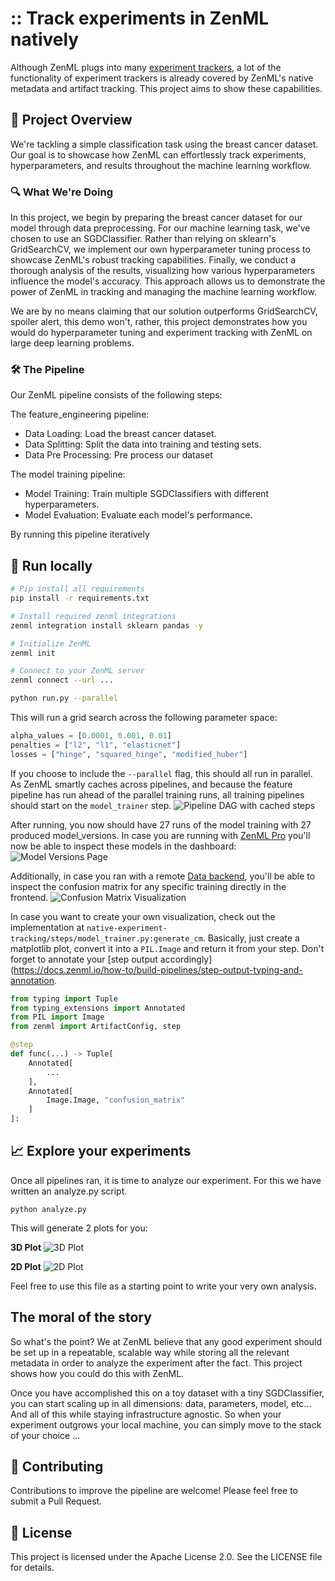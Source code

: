 # :: Track experiments in ZenML natively

Although ZenML plugs into many [experiment trackers](https://www.zenml.io/vs/zenml-vs-experiment-trackers), a lot of 
the functionality of experiment trackers is already covered by ZenML's native metadata and artifact tracking.
This project aims to show these capabilities.

## 🎯 Project Overview
We're tackling a simple classification task using the breast cancer dataset. Our goal is to showcase how ZenML can effortlessly track experiments, hyperparameters, and results throughout the machine learning workflow.

### 🔍 What We're Doing

In this project, we begin by preparing the breast cancer dataset for our model through data preprocessing. For our machine learning task, we've chosen to use an SGDClassifier. Rather than relying on sklearn's GridSearchCV, we implement our own hyperparameter tuning process to showcase ZenML's robust tracking capabilities. Finally, we conduct a thorough analysis of the results, visualizing how various hyperparameters influence the model's accuracy. This approach allows us to demonstrate the power of ZenML in tracking and managing the machine learning workflow.

We are by no means claiming that our solution outperforms GridSearchCV, spoiler alert, this demo won't, rather, this project demonstrates how you would do hyperparameter tuning and experiment tracking  with ZenML on large deep learning problems. 

### 🛠 The Pipeline
Our ZenML pipeline consists of the following steps:

The feature_engineering pipeline:
* Data Loading: Load the breast cancer dataset.
* Data Splitting: Split the data into training and testing sets.
* Data Pre Processing: Pre process our dataset

The model training pipeline:
* Model Training: Train multiple SGDClassifiers with different hyperparameters.
* Model Evaluation: Evaluate each model's performance.

By running this pipeline iteratively 

## :running: Run locally

```bash
# Pip install all requirements
pip install -r requirements.txt

# Install required zenml integrations
zenml integration install sklearn pandas -y

# Initialize ZenML
zenml init

# Connect to your ZenML server
zenml connect --url ...

python run.py --parallel
```

This will run a grid search across the following parameter space:

```python
alpha_values = [0.0001, 0.001, 0.01]
penalties = ["l2", "l1", "elasticnet"]
losses = ["hinge", "squared_hinge", "modified_huber"]
```

If you choose to include the `--parallel` flag, this should all run in parallel. 
As ZenML smartly caches across pipelines, and because the feature pipeline has run 
ahead of the parallel training runs, all training pipelines should start on the
`model_trainer` step.
![Pipeline DAG with cached steps](./assets/pipeline_dag_caching.png)

After running, you now should have 27 runs of the model training with 27
produced model_versions. In case you are running with [ZenML Pro](https://docs.zenml.io/getting-started/zenml-pro)
you'll now be able to inspect these models in the dashboard:
![Model Versions Page](./assets/model_versions.png)

Additionally, in case you ran with a remote [Data backend](https://docs.zenml.io/stack-components/artifact-stores),
you'll be able to inspect the confusion matrix for any specific training directly in the
frontend.
![Confusion Matrix Visualization](./assets/cm_visualization.png)

In case you want to create your own visualization, check out the implementation
at `native-experiment-tracking/steps/model_trainer.py:generate_cm`. Basically, just create a 
matplotlib plot, convert it into a `PIL.Image` and return it from your
step. Don't forget to annotate your [step output accordingly](https://docs.zenml.io/how-to/build-pipelines/step-output-typing-and-annotation.
```python
from typing import Tuple
from typing_extensions import Annotated
from PIL import Image
from zenml import ArtifactConfig, step

@step
def func(...) -> Tuple[
    Annotated[
        ...
    ],
    Annotated[
        Image.Image, "confusion_matrix"
    ]
]:
```

## 📈 Explore your experiments

Once all pipelines ran, it is time to analyze our experiment.
For this we have written an analyze.py script.
```commandline
python analyze.py
```
This will generate 2 plots for you:

**3D Plot**
![3D Plot](./assets/3d_plot.png)

**2D Plot**
![2D Plot](./assets/2d_plot.png)

Feel free to use this file as a starting point to write your very own
analysis. 

## The moral of the story

So what's the point? We at ZenML believe that any good experiment should be set up in a
repeatable, scalable way while storing all the relevant metadata in order to analyze the experiment 
after the fact. This project shows how you could do this with ZenML. 

Once you have accomplished this on a toy dataset with a tiny SGDClassifier, you can start 
scaling up in all dimensions: data, parameters, model, etc... And all of this while staying infrastructure 
agnostic. So when your experiment outgrows your local machine, you can simply move 
to the stack of your choice ...

## 🤝 Contributing

Contributions to improve the pipeline are welcome! Please feel free to submit a Pull Request.

## 📄 License

This project is licensed under the Apache License 2.0. See the LICENSE file for details.




